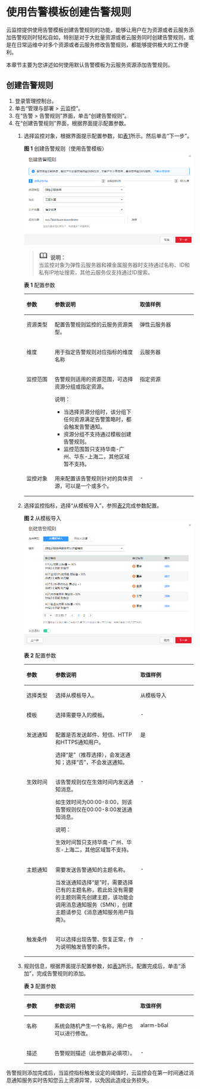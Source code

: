# 使用告警模板创建告警规则<a name="ZH-CN_TOPIC_0084572213"></a>

云监控提供使用告警模板创建告警规则的功能，能够让用户在为资源或者云服务添加告警规则时轻松自如，特别是对于大批量资源或者云服务同时创建告警规则，或是在日常运维中对多个资源或者云服务修改告警规则，都能够提供极大的工作便利。

本章节主要为您讲述如何使用默认告警模板为云服务资源添加告警规则。

## 创建告警规则<a name="section62658995171654"></a>

1.  登录管理控制台。
2.  单击“管理与部署 \> 云监控”。
3.  在“告警 \> 告警规则”界面，单击“创建告警规则”。
4.  在“创建告警规则”界面，根据界面提示配置参数。
    1.  选择监控对象，根据界面提示配置参数，如[表1](#table2902443185911)所示。然后单击“下一步”。

        **图 1**  创建告警规则（使用告警模板）<a name="fig8624449115518"></a>  
        ![](figures/创建告警规则（使用告警模板）.png "创建告警规则（使用告警模板）")

        >![](public_sys-resources/icon-note.gif) **说明：**   
        >当监控对象为弹性云服务器和裸金属服务器时支持通过名称、ID和私有IP地址搜索，其他云服务仅支持通过ID搜索。  

        **表 1**  配置参数

        <a name="table2902443185911"></a>
        <table><thead align="left"><tr id="row59044436596"><th class="cellrowborder" valign="top" width="16.6%" id="mcps1.2.4.1.1"><p id="p990410439599"><a name="p990410439599"></a><a name="p990410439599"></a>参数</p>
        </th>
        <th class="cellrowborder" valign="top" width="50.07%" id="mcps1.2.4.1.2"><p id="p290534320597"><a name="p290534320597"></a><a name="p290534320597"></a>参数说明</p>
        </th>
        <th class="cellrowborder" valign="top" width="33.33%" id="mcps1.2.4.1.3"><p id="p49063438594"><a name="p49063438594"></a><a name="p49063438594"></a>取值样例</p>
        </th>
        </tr>
        </thead>
        <tbody><tr id="row139086431592"><td class="cellrowborder" valign="top" width="16.6%" headers="mcps1.2.4.1.1 "><p id="p15908204318599"><a name="p15908204318599"></a><a name="p15908204318599"></a>资源类型</p>
        </td>
        <td class="cellrowborder" valign="top" width="50.07%" headers="mcps1.2.4.1.2 "><p id="p1790884310590"><a name="p1790884310590"></a><a name="p1790884310590"></a>配置告警规则监控的云服务资源类型。</p>
        </td>
        <td class="cellrowborder" valign="top" width="33.33%" headers="mcps1.2.4.1.3 "><p id="p60018217201913"><a name="p60018217201913"></a><a name="p60018217201913"></a>弹性云服务器</p>
        </td>
        </tr>
        <tr id="row491164325912"><td class="cellrowborder" valign="top" width="16.6%" headers="mcps1.2.4.1.1 "><p id="p2912243175913"><a name="p2912243175913"></a><a name="p2912243175913"></a>维度</p>
        </td>
        <td class="cellrowborder" valign="top" width="50.07%" headers="mcps1.2.4.1.2 "><p id="p9912343125912"><a name="p9912343125912"></a><a name="p9912343125912"></a>用于指定告警规则对应指标的维度名称</p>
        </td>
        <td class="cellrowborder" valign="top" width="33.33%" headers="mcps1.2.4.1.3 "><p id="p4656172615266"><a name="p4656172615266"></a><a name="p4656172615266"></a>云服务器</p>
        </td>
        </tr>
        <tr id="row1025034911317"><td class="cellrowborder" valign="top" width="16.6%" headers="mcps1.2.4.1.1 "><p id="p0250134963117"><a name="p0250134963117"></a><a name="p0250134963117"></a>监控范围</p>
        </td>
        <td class="cellrowborder" valign="top" width="50.07%" headers="mcps1.2.4.1.2 "><p id="p32501849173111"><a name="p32501849173111"></a><a name="p32501849173111"></a>告警规则适用的资源范围，可选择资源分组或指定资源。</p>
        <div class="note" id="note1635393193413"><a name="note1635393193413"></a><a name="note1635393193413"></a><span class="notetitle"> 说明： </span><div class="notebody"><a name="ul64399549269"></a><a name="ul64399549269"></a><ul id="ul64399549269"><li>当选择资源分组时，该分组下任何资源满足告警策略时，都会触发告警通知。</li><li>资源分组不支持通过模板创建告警规则。</li><li>监控范围暂只支持华南-广州、华东-上海二，其他区域暂不支持。</li></ul>
        </div></div>
        </td>
        <td class="cellrowborder" valign="top" width="33.33%" headers="mcps1.2.4.1.3 "><p id="p172501749153113"><a name="p172501749153113"></a><a name="p172501749153113"></a>指定资源</p>
        </td>
        </tr>
        <tr id="row2912164313591"><td class="cellrowborder" valign="top" width="16.6%" headers="mcps1.2.4.1.1 "><p id="p18701139155613"><a name="p18701139155613"></a><a name="p18701139155613"></a>监控对象</p>
        </td>
        <td class="cellrowborder" valign="top" width="50.07%" headers="mcps1.2.4.1.2 "><p id="p14913124312596"><a name="p14913124312596"></a><a name="p14913124312596"></a>用来配置该告警规则针对的具体资源，可以是一个或多个。</p>
        </td>
        <td class="cellrowborder" valign="top" width="33.33%" headers="mcps1.2.4.1.3 "><p id="p209134437599"><a name="p209134437599"></a><a name="p209134437599"></a>-</p>
        </td>
        </tr>
        </tbody>
        </table>

    2.  选择监控指标，选择“从模板导入”，参照[表2](#table17310615145610)完成参数配置。

        **图 2**  从模板导入<a name="fig671717449566"></a>  
        ![](figures/从模板导入.png "从模板导入")

        **表 2**  配置参数

        <a name="table17310615145610"></a>
        <table><thead align="left"><tr id="row1830881513561"><th class="cellrowborder" valign="top" width="17%" id="mcps1.2.4.1.1"><p id="p73081015165615"><a name="p73081015165615"></a><a name="p73081015165615"></a>参数</p>
        </th>
        <th class="cellrowborder" valign="top" width="50%" id="mcps1.2.4.1.2"><p id="p20308171535615"><a name="p20308171535615"></a><a name="p20308171535615"></a>参数说明</p>
        </th>
        <th class="cellrowborder" valign="top" width="33%" id="mcps1.2.4.1.3"><p id="p33080157568"><a name="p33080157568"></a><a name="p33080157568"></a>取值样例</p>
        </th>
        </tr>
        </thead>
        <tbody><tr id="row143081615195619"><td class="cellrowborder" valign="top" width="17%" headers="mcps1.2.4.1.1 "><p id="p830815150569"><a name="p830815150569"></a><a name="p830815150569"></a>选择类型</p>
        </td>
        <td class="cellrowborder" valign="top" width="50%" headers="mcps1.2.4.1.2 "><p id="p15308915105616"><a name="p15308915105616"></a><a name="p15308915105616"></a>选择从模板导入。</p>
        </td>
        <td class="cellrowborder" valign="top" width="33%" headers="mcps1.2.4.1.3 "><p id="p1930816153564"><a name="p1930816153564"></a><a name="p1930816153564"></a>从模板导入</p>
        </td>
        </tr>
        <tr id="row230841525618"><td class="cellrowborder" valign="top" width="17%" headers="mcps1.2.4.1.1 "><p id="p1830891516561"><a name="p1830891516561"></a><a name="p1830891516561"></a>模板</p>
        </td>
        <td class="cellrowborder" valign="top" width="50%" headers="mcps1.2.4.1.2 "><p id="p12308111535617"><a name="p12308111535617"></a><a name="p12308111535617"></a>选择需要导入的模板。</p>
        </td>
        <td class="cellrowborder" valign="top" width="33%" headers="mcps1.2.4.1.3 "><p id="p63081715155613"><a name="p63081715155613"></a><a name="p63081715155613"></a>-</p>
        </td>
        </tr>
        <tr id="row19309615185617"><td class="cellrowborder" valign="top" width="17%" headers="mcps1.2.4.1.1 "><p id="p530981585610"><a name="p530981585610"></a><a name="p530981585610"></a>发送通知</p>
        </td>
        <td class="cellrowborder" valign="top" width="50%" headers="mcps1.2.4.1.2 "><p id="p14309415155617"><a name="p14309415155617"></a><a name="p14309415155617"></a>配置是否发送邮件、短信、HTTP和HTTPS通知用户。</p>
        <p id="p16759104274317"><a name="p16759104274317"></a><a name="p16759104274317"></a>选择“是”（推荐选择），会发送通知；选择“否”，不会发送通知。</p>
        </td>
        <td class="cellrowborder" valign="top" width="33%" headers="mcps1.2.4.1.3 "><p id="p230914152568"><a name="p230914152568"></a><a name="p230914152568"></a>是</p>
        </td>
        </tr>
        <tr id="row183911859182819"><td class="cellrowborder" valign="top" width="17%" headers="mcps1.2.4.1.1 "><p id="p165875094913"><a name="p165875094913"></a><a name="p165875094913"></a>生效时间</p>
        </td>
        <td class="cellrowborder" valign="top" width="50%" headers="mcps1.2.4.1.2 "><p id="p7658165024912"><a name="p7658165024912"></a><a name="p7658165024912"></a>该告警规则仅在生效时间内发送通知消息。</p>
        <p id="p52121744532"><a name="p52121744532"></a><a name="p52121744532"></a>如生效时间为00:00-8:00，则该告警规则仅在00:00-8:00发送通知消息。</p>
        <div class="note" id="note12151144012503"><a name="note12151144012503"></a><a name="note12151144012503"></a><span class="notetitle"> 说明： </span><div class="notebody"><p id="p14151204019503"><a name="p14151204019503"></a><a name="p14151204019503"></a>生效时间暂只支持华南-广州、华东-上海二，其他区域暂不支持。</p>
        </div></div>
        </td>
        <td class="cellrowborder" valign="top" width="33%" headers="mcps1.2.4.1.3 "><p id="p96581505499"><a name="p96581505499"></a><a name="p96581505499"></a>-</p>
        </td>
        </tr>
        <tr id="row831016155567"><td class="cellrowborder" valign="top" width="17%" headers="mcps1.2.4.1.1 "><p id="p12310121585614"><a name="p12310121585614"></a><a name="p12310121585614"></a>主题通知</p>
        </td>
        <td class="cellrowborder" valign="top" width="50%" headers="mcps1.2.4.1.2 "><p id="p23101815125618"><a name="p23101815125618"></a><a name="p23101815125618"></a>需要发送告警通知的主题名称。</p>
        <p id="p163101115105615"><a name="p163101115105615"></a><a name="p163101115105615"></a>当发送通知选择“是”时，需要选择已有的主题名称，若此处没有需要的主题则需先创建主题，该功能会调用消息通知服务（SMN），创建主题请参见《消息通知服务用户指南》。</p>
        </td>
        <td class="cellrowborder" valign="top" width="33%" headers="mcps1.2.4.1.3 "><p id="p131012159561"><a name="p131012159561"></a><a name="p131012159561"></a>-</p>
        </td>
        </tr>
        <tr id="row531041519563"><td class="cellrowborder" valign="top" width="17%" headers="mcps1.2.4.1.1 "><p id="p1231014155561"><a name="p1231014155561"></a><a name="p1231014155561"></a>触发条件</p>
        </td>
        <td class="cellrowborder" valign="top" width="50%" headers="mcps1.2.4.1.2 "><p id="p1531071512564"><a name="p1531071512564"></a><a name="p1531071512564"></a>可以选择出现告警、恢复正常，作为说明触发告警的条件。</p>
        </td>
        <td class="cellrowborder" valign="top" width="33%" headers="mcps1.2.4.1.3 "><p id="p3310101595613"><a name="p3310101595613"></a><a name="p3310101595613"></a>-</p>
        </td>
        </tr>
        </tbody>
        </table>

    3.  规则信息，根据界面提示配置参数，如[表3](#table10391431667)所示。配置完成后，单击“添加”，完成告警规则的添加。

        **表 3**  配置参数

        <a name="table10391431667"></a>
        <table><thead align="left"><tr id="row133921438611"><th class="cellrowborder" valign="top" width="16.42%" id="mcps1.2.4.1.1"><p id="p0393231567"><a name="p0393231567"></a><a name="p0393231567"></a>参数</p>
        </th>
        <th class="cellrowborder" valign="top" width="50.62%" id="mcps1.2.4.1.2"><p id="p1393631469"><a name="p1393631469"></a><a name="p1393631469"></a>参数说明</p>
        </th>
        <th class="cellrowborder" valign="top" width="32.96%" id="mcps1.2.4.1.3"><p id="p1839353567"><a name="p1839353567"></a><a name="p1839353567"></a>取值样例</p>
        </th>
        </tr>
        </thead>
        <tbody><tr id="row3396331612"><td class="cellrowborder" valign="top" width="16.42%" headers="mcps1.2.4.1.1 "><p id="p63961231563"><a name="p63961231563"></a><a name="p63961231563"></a>名称</p>
        </td>
        <td class="cellrowborder" valign="top" width="50.62%" headers="mcps1.2.4.1.2 "><p id="p839633762"><a name="p839633762"></a><a name="p839633762"></a>系统会随机产生一个名称，用户也可以进行修改。</p>
        </td>
        <td class="cellrowborder" valign="top" width="32.96%" headers="mcps1.2.4.1.3 "><p id="p133967310614"><a name="p133967310614"></a><a name="p133967310614"></a>alarm-b6al</p>
        </td>
        </tr>
        <tr id="row1739693467"><td class="cellrowborder" valign="top" width="16.42%" headers="mcps1.2.4.1.1 "><p id="p6396938611"><a name="p6396938611"></a><a name="p6396938611"></a>描述</p>
        </td>
        <td class="cellrowborder" valign="top" width="50.62%" headers="mcps1.2.4.1.2 "><p id="p1739653463"><a name="p1739653463"></a><a name="p1739653463"></a>告警规则描述（此参数非必填项）。</p>
        </td>
        <td class="cellrowborder" valign="top" width="32.96%" headers="mcps1.2.4.1.3 "><p id="p13979316618"><a name="p13979316618"></a><a name="p13979316618"></a>-</p>
        </td>
        </tr>
        </tbody>
        </table>



告警规则添加完成后，当监控指标触发设定的阈值时，云监控会在第一时间通过消息通知服务实时告知您云上资源异常，以免因此造成业务损失。

